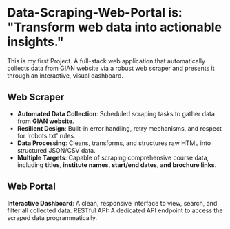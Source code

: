# Data-Scraping-Web-Portal is: "Transform web data into actionable insights."
This is my first Project.
A full-stack web application that automatically collects data from GIAN website via a robust web scraper and presents it through an interactive, visual dashboard.
## Web Scraper
- **Automated Data Collection**: Scheduled scraping tasks to gather data from **GIAN website**.
- **Resilient Design**: Built-in error handling, retry mechanisms, and respect for 'robots.txt' rules.
- **Data Processing**: Cleans, transforms, and structures raw HTML into structured JSON/CSV data.
- **Multiple Targets**: Capable of scraping comprehensive course data, including **titles, institute names, start/end dates, and brochure links**.
## Web Portal
**Interactive Dashboard**: A clean, responsive interface to view, search, and filter all collected data.
RESTful API: A dedicated API endpoint to access the scraped data programmatically.
